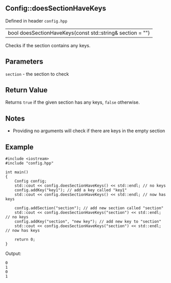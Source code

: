 ## Config::doesSectionHaveKeys
Defined in header `config.hpp`

| |
| --- |
| bool doesSectionHaveKeys(const std::string& section = "") |

Checks if the section contains any keys.

## Parameters
`section` - the section to check

## Return Value
Returns `true` if the given section has any keys, `false` otherwise.

## Notes
- Providing no arguments will check if there are keys in the empty section

## Example
```
#include <iostream>
#include "config.hpp"

int main()
{
    Config config;
    std::cout << config.doesSectionHaveKeys() << std::endl; // no keys
    config.addKey("key1"); // add a key called "key1"
    std::cout << config.doesSectionHaveKeys() << std::endl; // now has keys

    config.addSection("section"); // add new section called "section"
    std::cout << config.doesSectionHaveKeys("section") << std::endl; // no keys
    config.addKey("section", "new key"); // add new key to "section"
    std::cout << config.doesSectionHaveKeys("section") << std::endl; // now has keys
    
    return 0;
}
```

Output:
```
0
1
0
1
```